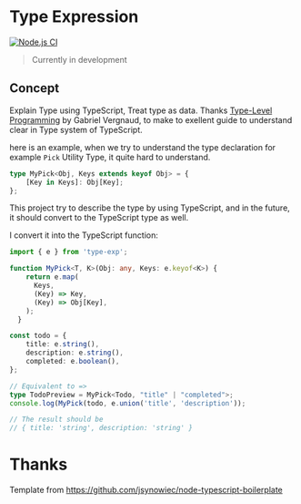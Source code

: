 # Type Expression

[![Node.js CI](https://github.com/mildronize/type-exp/actions/workflows/nodejs.yml/badge.svg)](https://github.com/mildronize/type-exp/actions/workflows/nodejs.yml)

> Currently in development

## Concept

Explain Type using TypeScript, Treat type as data. Thanks [Type-Level Programming](https://type-level-typescript.com/) by Gabriel Vergnaud, to make to exellent guide to understand clear in Type system of TypeScript.

here is an example, when we try to understand the type declaration for example `Pick` Utility Type, it quite hard to understand.

```ts
type MyPick<Obj, Keys extends keyof Obj> = {
    [Key in Keys]: Obj[Key];
};
```

This project try to describe the type by using TypeScript, and in the future, it should convert to the TypeScript type as well.

I convert it into the TypeScript function:

```ts
import { e } from 'type-exp';

function MyPick<T, K>(Obj: any, Keys: e.keyof<K>) {
    return e.map(
      Keys,
      (Key) => Key,
      (Key) => Obj[Key],
    );
  }

const todo = {
    title: e.string(),
    description: e.string(),
    completed: e.boolean(),
};

// Equivalent to =>
type TodoPreview = MyPick<Todo, "title" | "completed">;
console.log(MyPick(todo, e.union('title', 'description'));

// The result should be
// { title: 'string', description: 'string' }
```

# Thanks 
Template from https://github.com/jsynowiec/node-typescript-boilerplate
